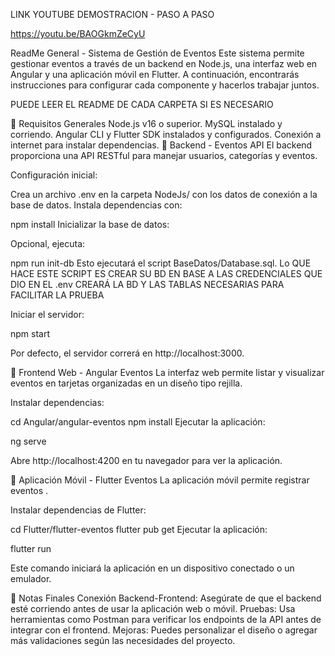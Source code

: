 LINK YOUTUBE DEMOSTRACION - PASO A PASO 

https://youtu.be/BAOGkmZeCyU


ReadMe General - Sistema de Gestión de Eventos
Este sistema permite gestionar eventos a través de un backend en Node.js, una interfaz web en Angular y una aplicación móvil en Flutter. A continuación, encontrarás instrucciones para configurar cada componente y hacerlos trabajar juntos.

PUEDE LEER EL README DE CADA CARPETA SI ES NECESARIO

📌 Requisitos Generales
Node.js v16 o superior.
MySQL instalado y corriendo.
Angular CLI y Flutter SDK instalados y configurados.
Conexión a internet para instalar dependencias.
📌 Backend - Eventos API
El backend proporciona una API RESTful para manejar usuarios, categorías y eventos.

Configuración inicial:

Crea un archivo .env en la carpeta NodeJs/ con los datos de conexión a la base de datos.
Instala dependencias con:
    
npm install
Inicializar la base de datos:

Opcional, ejecuta:
    
npm run init-db
Esto ejecutará el script BaseDatos/Database.sql.
Lo QUE HACE ESTE SCRIPT ES CREAR SU BD EN BASE A LAS CREDENCIALES QUE DIO EN EL .env CREARÁ LA BD Y LAS TABLAS NECESARIAS PARA FACILITAR LA PRUEBA

Iniciar el servidor:


npm start


Por defecto, el servidor correrá en http://localhost:3000.

📌 Frontend Web - Angular Eventos
La interfaz web permite listar y visualizar eventos en tarjetas organizadas en un diseño tipo rejilla.

Instalar dependencias:

    
cd Angular/angular-eventos
npm install
Ejecutar la aplicación:
    
ng serve


Abre http://localhost:4200 en tu navegador para ver la aplicación.

📌 Aplicación Móvil - Flutter Eventos
La aplicación móvil permite registrar eventos .


Instalar dependencias de Flutter:

    
cd Flutter/flutter-eventos
flutter pub get
Ejecutar la aplicación:

    
flutter run


Este comando iniciará la aplicación en un dispositivo conectado o un emulador.

📌 Notas Finales
Conexión Backend-Frontend: Asegúrate de que el backend esté corriendo antes de usar la aplicación web o móvil.
Pruebas: Usa herramientas como Postman para verificar los endpoints de la API antes de integrar con el frontend.
Mejoras: Puedes personalizar el diseño o agregar más validaciones según las necesidades del proyecto.
